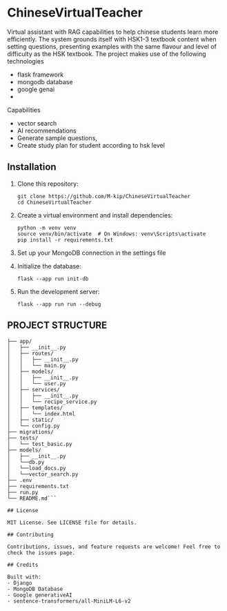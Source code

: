 # ChineseVirtualTeacher
Virtual assistant with RAG capabilities to help chinese students learn more efficiently. The system grounds itself with HSK1-3 textbook content when setting questions, presenting examples with the same flavour and level of difficulty as the HSK textbook.
The project makes use of the following technologies
- flask framework
- mongodb database
- google genai
- 
Capabilities
- vector search
- AI recommendations
- Generate sample questions,
- Create study plan for student according to hsk level

## Installation

1. Clone this repository:
   ```
   git clone https://github.com/M-kip/ChineseVirtualTeacher
   cd ChineseVirtualTeacher
   ```

2. Create a virtual environment and install dependencies:
   ```
   python -m venv venv
   source venv/bin/activate  # On Windows: venv\Scripts\activate
   pip install -r requirements.txt
   ```

3. Set up your MongoDB connection in the settings file

4. Initialize the database:
   ```
   flask --app run init-db
   ```

7. Run the development server:
   ```
   flask --app run run --debug
   ```

## PROJECT STRUCTURE
```your_project/
├── app/
│   ├── __init__.py
│   ├── routes/
│   │   ├── __init__.py
│   │   └── main.py
│   ├── models/
│   │   ├── __init__.py
│   │   └── user.py
│   ├── services/
│   │   ├── __init__.py
│   │   └── recipe_service.py
│   ├── templates/
│   │   └── index.html
│   ├── static/
│   └── config.py
├── migrations/
├── tests/
│   └── test_basic.py
├── models/
│   ├── __init__.py
│   └──db.py
│   └──load_docs.py
│   └──vector_search.py
├── .env
├── requirements.txt
├── run.py
└── README.md```

## License

MIT License. See LICENSE file for details.

## Contributing

Contributions, issues, and feature requests are welcome! Feel free to check the issues page.

## Credits

Built with:
- Django
- MongoDB Database
- Google generativeAI
- sentence-transformers/all-MiniLM-L6-v2
